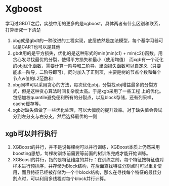 # Xgboost

学习过GBDT之后，实战中用的更多的是xgboost，具体两者有什么区别和联系，打算研究一下清楚

1. xbg就是gbdt的一种改进的工程实现，底层依然是加法模型，每个基学习器可以是CART也可以是其他
2. gbdt用的是平方损失，优化的是这种形式的min(min(c1) + min(c2))函数。用贪心发寻找最优的分裂，使得平方损失和最小（使用均值）
而xgb有一个泛化的obj优化函数，需要计算一阶导和二阶导，里面损失函数可以自定义（只要能求一阶导，二阶导即可），同时加入了正则项，主要是树的节点个数和每个节点w值的L2范数和
3. xbg同样可以采用贪心的方法，每次优化obj，分裂找obj增益最多的分裂方式，但是这种贪心算法时间复杂度太高。于是xgb采用了一些工程
上的优化。包括加权quantile避免便利所有的分裂点，以及block存储，还有列采样，cache缓存等。
4. xgb对缺失值做了一些优化处理，可以大幅度的提升效率。对于缺失值会尝试分到左分支与右分支，然后选择最优的一侧


## xgb可以并行执行
1. XGBoost的并行，并不是说每棵树可以并行训练，XGBoost本质上仍然采用boosting思想，每棵树训练前需要等前面的树训练完成才能开始训练。
2. XGBoost的并行，指的是特征维度的并行：在训练之前，每个特征按特征值对样本进行预排序，并存储为Block结构，在后面查找特征分割点时可以重复使用，而且特征已经被存储为一个个block结构，那么在寻找每个特征的最佳分割点时，可以利用多线程对每个block并行计算。



